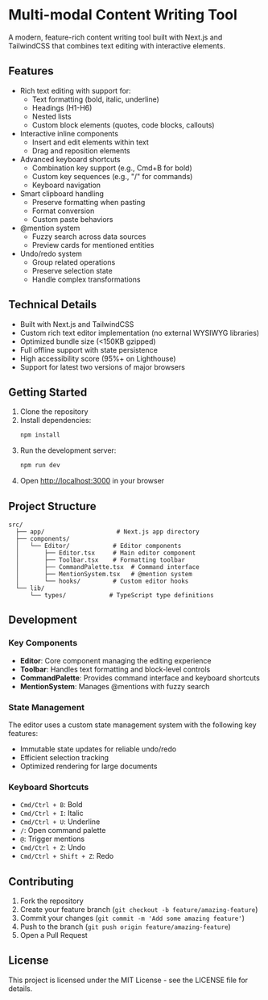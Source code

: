 # Multi-modal Content Writing Tool

A modern, feature-rich content writing tool built with Next.js and TailwindCSS that combines text editing with interactive elements.

## Features

- Rich text editing with support for:
  - Text formatting (bold, italic, underline)
  - Headings (H1-H6)
  - Nested lists
  - Custom block elements (quotes, code blocks, callouts)
- Interactive inline components
  - Insert and edit elements within text
  - Drag and reposition elements
- Advanced keyboard shortcuts
  - Combination key support (e.g., Cmd+B for bold)
  - Custom key sequences (e.g., "/" for commands)
  - Keyboard navigation
- Smart clipboard handling
  - Preserve formatting when pasting
  - Format conversion
  - Custom paste behaviors
- @mention system
  - Fuzzy search across data sources
  - Preview cards for mentioned entities
- Undo/redo system
  - Group related operations
  - Preserve selection state
  - Handle complex transformations

## Technical Details

- Built with Next.js and TailwindCSS
- Custom rich text editor implementation (no external WYSIWYG libraries)
- Optimized bundle size (<150KB gzipped)
- Full offline support with state persistence
- High accessibility score (95%+ on Lighthouse)
- Support for latest two versions of major browsers

## Getting Started

1. Clone the repository
2. Install dependencies:
   ```bash
   npm install
   ```
3. Run the development server:
   ```bash
   npm run dev
   ```
4. Open [http://localhost:3000](http://localhost:3000) in your browser

## Project Structure

```
src/
  ├── app/                    # Next.js app directory
  ├── components/
  │   └── Editor/            # Editor components
  │       ├── Editor.tsx     # Main editor component
  │       ├── Toolbar.tsx    # Formatting toolbar
  │       ├── CommandPalette.tsx  # Command interface
  │       ├── MentionSystem.tsx   # @mention system
  │       └── hooks/         # Custom editor hooks
  └── lib/
      └── types/            # TypeScript type definitions
```

## Development

### Key Components

- **Editor**: Core component managing the editing experience
- **Toolbar**: Handles text formatting and block-level controls
- **CommandPalette**: Provides command interface and keyboard shortcuts
- **MentionSystem**: Manages @mentions with fuzzy search

### State Management

The editor uses a custom state management system with the following key features:

- Immutable state updates for reliable undo/redo
- Efficient selection tracking
- Optimized rendering for large documents

### Keyboard Shortcuts

- `Cmd/Ctrl + B`: Bold
- `Cmd/Ctrl + I`: Italic
- `Cmd/Ctrl + U`: Underline
- `/`: Open command palette
- `@`: Trigger mentions
- `Cmd/Ctrl + Z`: Undo
- `Cmd/Ctrl + Shift + Z`: Redo

## Contributing

1. Fork the repository
2. Create your feature branch (`git checkout -b feature/amazing-feature`)
3. Commit your changes (`git commit -m 'Add some amazing feature'`)
4. Push to the branch (`git push origin feature/amazing-feature`)
5. Open a Pull Request

## License

This project is licensed under the MIT License - see the LICENSE file for details.
